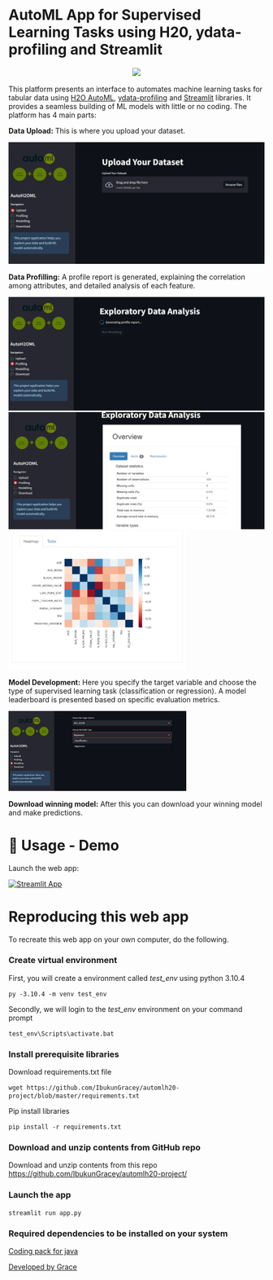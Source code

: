 # AutoML App for Supervised Learning Tasks using H20, ydata-profiling and Streamlit

<div align="center">
<img src="https://d112y698adiu2z.cloudfront.net/photos/production/software_photos/002/225/744/datas/original.png" width="350">
</div>


This platform presents an interface to automates machine learning tasks for tabular data using [H2O AutoML](https://docs.h2o.ai/h2o/latest-stable/h2o-docs/automl.html), [ydata-profiling](https://github.com/ydataai/ydata-profiling) and [Streamlit](https://docs.streamlit.io/get-started/installation/command-line) libraries. It provides a seamless building of ML models with little or no coding. The platform has 4 main parts:

**Data Upload:** This is where you upload your dataset. 
   
<img src="https://github.com/IbukunGracey/automlh20-project/blob/master/images/Upload_data.png">

**Data Profilling:** A profile report is generated, explaining the correlation among attributes, and detailed analysis of each feature.

<img src="https://github.com/IbukunGracey/automlh20-project/blob/master/images/Profiling.png">
<img src="https://github.com/IbukunGracey/automlh20-project/blob/master/images/Profile_report.png">
<img src="https://github.com/IbukunGracey/automlh20-project/blob/master/images/Attribute%20Heatmap%20.png" width="350">

**Model Development:** Here you specify the target variable and choose the type of supervised learning task (classification or regression). A model leaderboard is presented based on specific evaluation metrics.
   
<img src="https://github.com/IbukunGracey/automlh20-project/blob/master/images/Modelling.png" width="350">

**Download winning model:** After this you can download your winning model and make predictions.

# 💾 Usage - Demo

Launch the web app:

[![Streamlit App](https://static.streamlit.io/badges/streamlit_badge_black_white.svg)](https://automlh2oplatform.streamlit.app/)


# Reproducing this web app
To recreate this web app on your own computer, do the following.

### Create virtual environment
First, you will create a  environment called *test_env* using python 3.10.4

```
py -3.10.4 -m venv test_env
```
Secondly, we will login to the *test_env* environment on your command prompt
```
test_env\Scripts\activate.bat
```
### Install prerequisite libraries

Download requirements.txt file

```
wget https://github.com/IbukunGracey/automlh20-project/blob/master/requirements.txt

```

Pip install libraries
```
pip install -r requirements.txt
```
###  Download and unzip contents from GitHub repo

Download and unzip contents from this repo https://github.com/IbukunGracey/automlh20-project/

###  Launch the app

```
streamlit run app.py
```
### Required dependencies to be installed on your system

[Coding pack for java](https://code.visualstudio.com/docs/java/java-tutorial )

[Developed by Grace](https://github.com/IbukunGracey)

